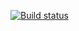 [![Build status](https://ci.appveyor.com/api/projects/status/tojxacledlncae0a?svg=true)](https://ci.appveyor.com/project/GLM-Alyona/classes)